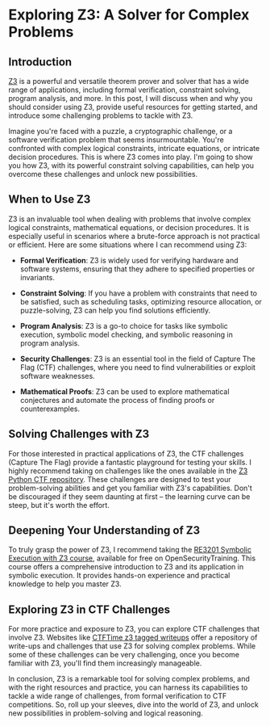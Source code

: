 # Exploring Z3: A Solver for Complex Problems

## Introduction

[Z3](https://github.com/Z3Prover/z3) is a powerful and versatile theorem prover and solver that has a wide range of applications, including formal verification, constraint solving, program analysis, and more. In this post, I will discuss when and why you should consider using Z3, provide useful resources for getting started, and introduce some challenging problems to tackle with Z3.

Imagine you're faced with a puzzle, a cryptographic challenge, or a software verification problem that seems insurmountable. You're confronted with complex logical constraints, intricate equations, or intricate decision procedures. This is where Z3 comes into play. I'm going to show you how Z3, with its powerful constraint solving capabilities, can help you overcome these challenges and unlock new possibilities.

## When to Use Z3

Z3 is an invaluable tool when dealing with problems that involve complex logical constraints, mathematical equations, or decision procedures. It is especially useful in scenarios where a brute-force approach is not practical or efficient. Here are some situations where I can recommend using Z3:

- **Formal Verification**: Z3 is widely used for verifying hardware and software systems, ensuring that they adhere to specified properties or invariants.

- **Constraint Solving**: If you have a problem with constraints that need to be satisfied, such as scheduling tasks, optimizing resource allocation, or puzzle-solving, Z3 can help you find solutions efficiently.

- **Program Analysis**: Z3 is a go-to choice for tasks like symbolic execution, symbolic model checking, and symbolic reasoning in program analysis.

- **Security Challenges**: Z3 is an essential tool in the field of Capture The Flag (CTF) challenges, where you need to find vulnerabilities or exploit software weaknesses.

- **Mathematical Proofs**: Z3 can be used to explore mathematical conjectures and automate the process of finding proofs or counterexamples.

## Solving Challenges with Z3

For those interested in practical applications of Z3, the CTF challenges (Capture The Flag) provide a fantastic playground for testing your skills. I highly recommend taking on challenges like the ones available in the [Z3 Python CTF repository](https://github.com/ViRb3/z3-python-ctf). These challenges are designed to test your problem-solving abilities and get you familiar with Z3's capabilities. Don't be discouraged if they seem daunting at first – the learning curve can be steep, but it's worth the effort.

## Deepening Your Understanding of Z3

To truly grasp the power of Z3, I recommend taking the [RE3201 Symbolic Execution with Z3 course](https://p.ost2.fyi/courses/course-v1:OpenSecurityTraining2+RE3201_symexec+2021_V1/about), available for free on OpenSecurityTraining. This course offers a comprehensive introduction to Z3 and its application in symbolic execution. It provides hands-on experience and practical knowledge to help you master Z3.

## Exploring Z3 in CTF Challenges

For more practice and exposure to Z3, you can explore CTF challenges that involve Z3. Websites like [CTFTime z3 tagged writeups](https://ctftime.org/writeups?tags=z3&hidden-tags=z3) offer a repository of write-ups and challenges that use Z3 for solving complex problems. While some of these challenges can be very challenging, once you become familiar with Z3, you'll find them increasingly manageable.

In conclusion, Z3 is a remarkable tool for solving complex problems, and with the right resources and practice, you can harness its capabilities to tackle a wide range of challenges, from formal verification to CTF competitions. So, roll up your sleeves, dive into the world of Z3, and unlock new possibilities in problem-solving and logical reasoning.
